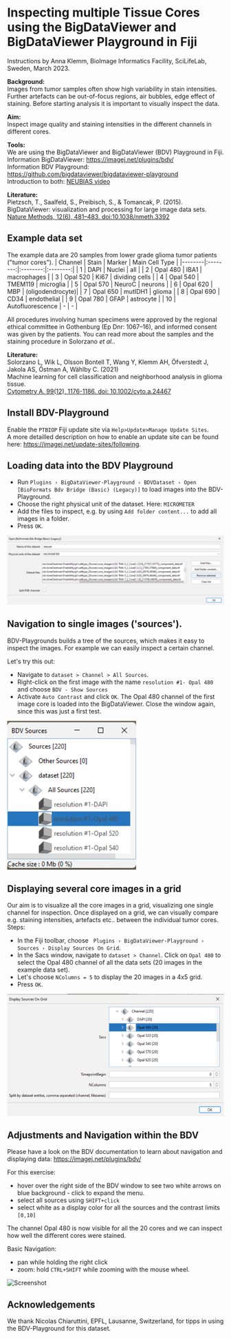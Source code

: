 # Inspecting multiple Tissue Cores using the BigDataViewer and BigDataViewer Playground in Fiji

Instructions by Anna Klemm, BioImage Informatics Facility, SciLifeLab, Sweden, March 2023.

**Background:**  
Images from tumor samples often show high variability in stain intensities. Further artefacts can be out-of-focus regions, air bubbles, edge effect of staining. 
Before starting analysis it is important to visually inspect the data.

**Aim:**  
Inspect image quality and staining intensities in the different channels in different cores.

**Tools:**  
We are using the BigDataViewer and BigDataViewer (BDV) Playground in Fiji.  
Information BigDataViewer: https://imagej.net/plugins/bdv/  
Information BDV Playground: https://github.com/bigdataviewer/bigdataviewer-playground  
Introduction to both: [NEUBIAS video](https://www.youtube.com/watch?v=LHI7vXiUUms)

**Literature:**  
Pietzsch, T., Saalfeld, S., Preibisch, S., & Tomancak, P. (2015).   
BigDataViewer: visualization and processing for large image data sets.   
[Nature Methods, 12(6), 481–483. doi:10.1038/nmeth.3392](https://www.nature.com/articles/nmeth.3392)

## Example data set
The example data are 20 samples from lower grade glioma tumor patients ("tumor cores"). 
| Channel | Stain | Marker |  Main Cell Type |
|--------|:--------:|:--------:|:--------:|
| 1 | DAPI |  Nuclei | all |
| 2 | Opal 480 |    IBA1   | macrophages |
| 3 | Opal 520 | Ki67 | dividing cells |
| 4 | Opal 540 |    TMEM119   | microglia |
| 5 | Opal 570 | NeuroC | neurons |
| 6 | Opal 620 |    MBP   | (oligodendrocyte)|
| 7 | Opal 650 | mutIDH1 | glioma |
| 8 | Opal 690 |    CD34   | endothelial |
| 9 | Opal 780 | GFAP | astrocyte |
| 10 | Autofluorescence |    -   |    -   |


All procedures involving human specimens were 
approved by the regional ethical committee in Gothenburg (Ep Dnr: 1067–16), and informed consent was given by the patients. You can read more about the samples and the staining procedure in Solorzano *et al.*. 

**Literature:**  
Solorzano L, Wik L, Olsson Bontell T, Wang Y, Klemm AH, Öfverstedt J, Jakola AS, Östman A, Wählby C. (2021)  
Machine learning for cell classification and neighborhood analysis in glioma tissue.   
[Cytometry A. 99(12), 1176-1186. doi: 10.1002/cyto.a.24467](https://onlinelibrary.wiley.com/doi/10.1002/cyto.a.24467)

## Install BDV-Playground
Enable the `PTBIOP` Fiji update site via `Help>Update>Manage Update Sites`.  
A more detailled description on how to enable an update site can be found here: https://imagej.net/update-sites/following.

## Loading data into the BDV Playground
* Run `Plugins › BigDataViewer-Playground › BDVDataset › Open [BioFormats Bdv Bridge (Basic) (Legacy)]` to load images into the BDV-Playground.
* Choose the right physical unit of the dataset. Here: `MICROMETER`
* Add the files to inspect, e.g. by using `Add folder content...` to add all images in a folder.
* Press `OK`.  

![](img_bdv/Screenshot_bdvpg_OpenBridge.png?raw=true "Screenshot")


## Navigation to single images ('sources').
BDV-Playgrounds builds a tree of the sources, which makes it easy to inspect the images. For example we can easily inspect a certain channel.

Let's try this out:
* Navigate to `dataset > Channel > All Sources`. 
* Right-click on the first image with the name `resolution #1- Opal 480` and choose `BDV - Show Sources`
* Activate `Auto Contrast` and click `OK`.
The Opal 480 channel of the first image core is loaded into the BigDataViewer.
Close the window again, since this was just a first test.

![](img_bdv/Screenshot_bdv_single_channel.png?raw=true "Screenshot")

## Displaying several core images in a grid
Our aim is to visualize all the core images in a grid, visualizing one single channel for inspection. Once displayed on a grid, we can visually compare e.g. staining intensities, artefacts etc.. between the individual tumor cores.
Steps:
* In the Fiji toolbar, choose ` Plugins › BigDataViewer-Playground › Sources › Display Sources On Grid`. 
* In the Sacs window, navigate to  `dataset > Channel`. Click on `Opal 480` to select the Opal 480 channel of all the data sets (20 images in the example data set).
* Let's choose `NColumns = 5` to display the 20 images in a 4x5 grid. 
* Press `OK`.

![](img_bdv/Screenshot_bdvpg_DisplaySourcesOnGrid.png?raw=true "Screenshot")

## Adjustments and Navigation within the BDV
Please have a look on the BDV documentation to learn about navigation and displaying data: https://imagej.net/plugins/bdv/

For this exercise:
* hover over the right side of the BDV window to see two white arrows on blue background - click to expand the menu.
* select all sources using `SHIFT+click`
* select white as a display color for all the sources and the contrast limits `[0,10]`

The channel Opal 480 is now visible for all the 20 cores and we can inspect how well the different cores were stained. 

Basic Navigation:
* pan while holding the right click
* zoom: hold `CTRL+SHIFT` while zooming with the mouse wheel.

![](img_bdv/BDV_navigation.gif?raw=true "Screenshot")

## Acknowledgements
We thank Nicolas Chiaruttini, EPFL, Lausanne, Switzerland, for tipps in using the BDV-Playground for this dataset.








